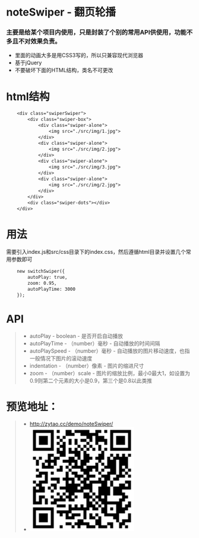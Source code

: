 # noteSwiper - 翻页轮播
### 主要是给某个项目内使用，只是封装了个别的常用API供使用，功能不多且不对效果负责。
- 里面的动画大多是用CSS3写的，所以只兼容现代浏览器
- 基于jQuery
- 不要破坏下面的HTML结构，类名不可更改

# html结构
```
    <div class="swiperSwiper">
        <div class="swiper-box">
            <div class="swiper-alone">
                <img src="./src/img/1.jpg">
            </div>
            <div class="swiper-alone">
                <img src="./src/img/2.jpg">
            </div>
            <div class="swiper-alone">
                <img src="./src/img/3.jpg">
            </div>
            <div class="swiper-alone">
                <img src="./src/img/2.jpg">
            </div>
        </div>
        <div class="swiper-dots"></div>
    </div>
```

# 用法
需要引入index.js和src/css目录下的index.css，然后遵循html目录并设置几个常用参数即可
```
    new switchSwiper({
        autoPlay: true,
        zoom: 0.95,
        autoPlayTime: 3000
    });
```

# API
>   - autoPlay - boolean - 是否开启自动播放
>   - autoPlayTime - （number）毫秒 - 自动播放的时间间隔
>   - autoPlaySpeed - （number）毫秒 - 自动播放的图片移动速度，也指一般情况下图片的滚动速度
>   - indentation - （number）像素 - 图片的缩进尺寸
>   - zoom - （number）scale - 图片的缩放比例，最小0最大1，如设置为0.9则第二个元素的大小是0.9，第三个是0.8以此类推


# 预览地址：
>   - http://zytao.cc/demo/noteSwiper/
>   - <img src="./src/img/ewm.png">